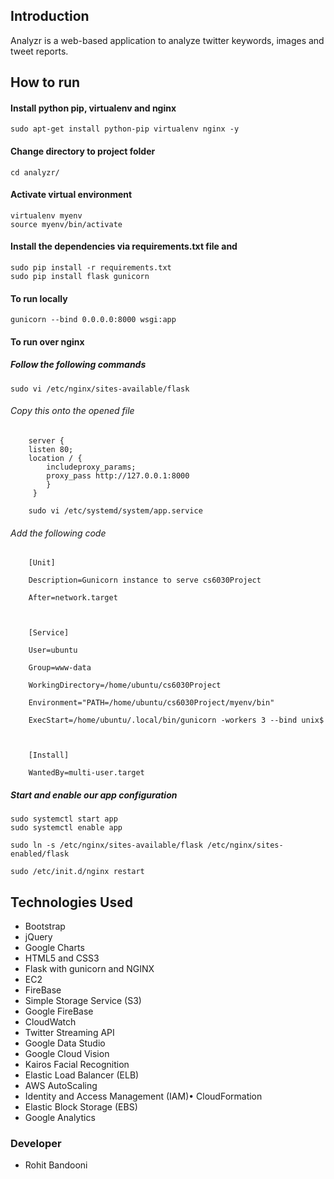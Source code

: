 ## Introduction
Analyzr is a web-based application to analyze twitter keywords, images and tweet reports.

## How to run



 #### Install python pip, virtualenv and nginx

    sudo apt-get install python-pip virtualenv nginx -y
    
  #### Change directory to project folder 
  

    cd analyzr/   

 
#### Activate virtual environment

    virtualenv myenv
    source myenv/bin/activate


#### Install the dependencies via requirements.txt file and 

    sudo pip install -r requirements.txt
    sudo pip install flask gunicorn

#### To run locally

    gunicorn --bind 0.0.0.0:8000 wsgi:app

#### To run over nginx

##### Follow the following commands
 

    sudo vi /etc/nginx/sites-available/flask

###### Copy this onto the opened file
```
    server {
    listen 80;
    location / {
	    includeproxy_params;
	    proxy_pass http://127.0.0.1:8000
	    }
	 }
```
```
    sudo vi /etc/systemd/system/app.service
```
###### Add the following code
```
    [Unit]
    
    Description=Gunicorn instance to serve cs6030Project
    
    After=network.target
    
      
    
    [Service]
    
    User=ubuntu
    
    Group=www-data
    
    WorkingDirectory=/home/ubuntu/cs6030Project
    
    Environment="PATH=/home/ubuntu/cs6030Project/myenv/bin"
    
    ExecStart=/home/ubuntu/.local/bin/gunicorn -workers 3 --bind unix$
    
      
    
    [Install]
    
    WantedBy=multi-user.target
```
   
   ##### Start and enable our app configuration
   
    sudo systemctl start app
    sudo systemctl enable app

    sudo ln -s /etc/nginx/sites-available/flask /etc/nginx/sites-enabled/flask

    sudo /etc/init.d/nginx restart
    

## Technologies Used

- Bootstrap  
- jQuery  
- Google Charts  
- HTML5 and CSS3
- Flask with gunicorn and NGINX
- EC2
- FireBase
- Simple Storage Service (S3)
- Google FireBase   
- CloudWatch
- Twitter Streaming API
- Google Data Studio  
- Google Cloud Vision
- Kairos Facial Recognition  
- Elastic Load Balancer (ELB)  
- AWS AutoScaling  
- Identity and Access Management (IAM)• CloudFormation  
- Elastic Block Storage (EBS)  
- Google Analytics

### Developer

- Rohit Bandooni
